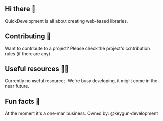 ## Hi there 👋
QuickDevelopment is all about creating web-based libraries.

## Contributing 🌈
Want to contribute to a project?
Please check the project's contribution rules (if there are any)

## Useful resources 👩‍💻
Currently no useful resources.
We're busy developing, it might come in the near future.

## Fun facts 🍿
At the moment it's a one-man business.
Owned by: @keygun-development
